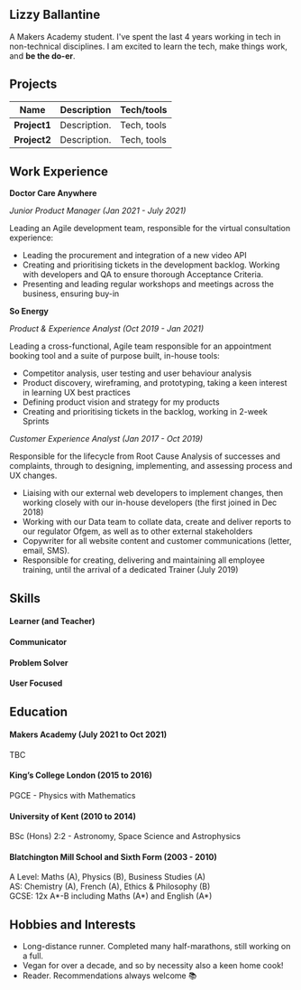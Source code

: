 ## Lizzy Ballantine

A Makers Academy student. I've spent the last 4 years working in tech in non-technical disciplines. I am excited to learn the tech, make things work, and **be the do-er**.

## Projects

| Name                         | Description       | Tech/tools        |
| ---------------------------- | ----------------- | ----------------- |
| **Project1**            | Description. | Tech, tools |
| **Project2** | Description. | Tech, tools            |

## Work Experience

**Doctor Care Anywhere**

_Junior Product Manager (Jan 2021 - July 2021)_

Leading an Agile development team, responsible for the virtual consultation experience:
- Leading the procurement and integration of a new video API
- Creating and prioritising tickets in the development backlog. Working with developers and QA to ensure thorough Acceptance Criteria.
- Presenting and leading regular workshops and meetings across the business, ensuring buy-in

**So Energy**

_Product & Experience Analyst (Oct 2019 - Jan 2021)_

Leading a cross-functional, Agile team responsible for an appointment booking tool and a suite of purpose built, in-house tools:
- Competitor analysis, user testing and user behaviour analysis
- Product discovery, wireframing, and prototyping, taking a keen interest in learning UX best practices
- Defining product vision and strategy for my products
- Creating and prioritising tickets in the backlog, working in 2-week Sprints

_Customer Experience Analyst (Jan 2017 - Oct 2019)_

Responsible for the lifecycle from Root Cause Analysis of successes and complaints, through to designing, implementing, and assessing process and UX changes.
- Liaising with our external web developers to implement changes, then working closely with our in-house developers (the first joined in Dec 2018)
- Working with our Data team to collate data, create and deliver reports to our regulator Ofgem, as well as to other external stakeholders
- Copywriter for all website content and customer communications (letter, email, SMS).
- Responsible for creating, delivering and maintaining all employee training, until the arrival of a dedicated Trainer (July 2019)


## Skills

#### Learner (and Teacher)


#### Communicator


#### Problem Solver


#### User Focused



## Education

#### Makers Academy (July 2021 to Oct 2021)
TBC
 

#### King’s College London (2015 to 2016)
PGCE - Physics with Mathematics 


#### University of Kent (2010 to 2014)
BSc (Hons) 2:2 - Astronomy, Space Science and Astrophysics 


#### Blatchington Mill School and Sixth Form (2003 - 2010)
A Level: Maths (A), Physics (B), Business Studies (A)        
AS: Chemistry (A), French (A), Ethics & Philosophy (B)                    
GCSE: 12x A*-B including Maths (A*) and English (A*)

## Hobbies and Interests

- Long-distance runner. Completed many half-marathons, still working on a full.
- Vegan for over a decade, and so by necessity also a keen home cook!
- Reader. Recommendations always welcome 📚
